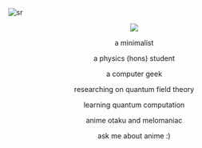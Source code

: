 <p><img src="https://komarev.com/ghpvc/?username=sadhukhanr&label=views&labelColor=33006f&color=33006f&style=for-the-badge" alt="sr" /></p>
<p align="center"><img src="https://blogger.googleusercontent.com/img/b/R29vZ2xl/AVvXsEjx-spK2i6cCNI1nwLewMvHwC0zvJPdeh0T_DyKWyXHoLIaUFRxZj5_rZdwBvhcS38LLfTQSpmd5etrK_JnleI7xhcwqlYcbw2YFl1IuU5-nLBktgZrfR22fhfwdgmHz6OKaRX0jKjIA6AEAMk0xowgyDIf9_dUiIYLs3nu1j6M8kShHTTJ1_TWzKmn6Q/s1600/s.png"></p>

<p align="center">a minimalist</p>
<p align="center">a physics (hons) student</p>
<p align="center">a computer geek</p>
<p align="center">researching on quantum field theory</p>
<p align="center">learning quantum computation</p>
<p align="center">anime otaku and melomaniac</p>
<p align="center">ask me about anime :)</p>

